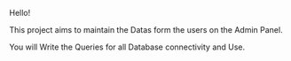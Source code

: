 Hello! 

This project aims to maintain the Datas form the users on the Admin Panel.

You will Write the Queries for all Database connectivity and Use.
